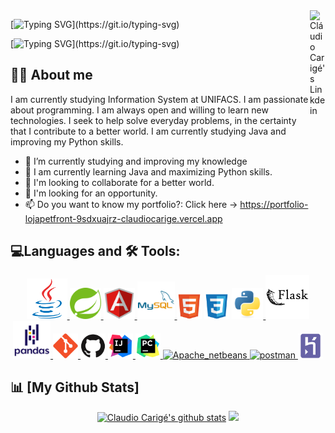 <a href="https://www.linkedin.com/in/claudiocarige" target="_blank" rel="nofollow">
	<img align="right" alt="Cláudio Carigé's Linkdein" width="25px" src="https://cdn.jsdelivr.net/npm/simple-icons@v3/icons/linkedin.svg" />
</a>

[![Typing SVG](https://readme-typing-svg.herokuapp.com?font=Robot-Bold&weight=900&size=40&color=1E88E5&center=true&vCenter=true&duration=2000&pause=20000&width=900&height=80&&lines=Hi+there%2C+my+name+is+Cl%C3%A1udio+Carig%C3%A9.)](https://git.io/typing-svg)

[![Typing SVG](https://readme-typing-svg.herokuapp.com?font=Robot-Bold&weight=800&size=30&color=E65100&center=true&vCenter=true&width=900&height=110&duration=1500&pause=3000&lines=Back+End+Developer+Jr;I'm+passionate+Technology!)](https://git.io/typing-svg)

## 👨‍💻 About me

I am currently studying Information System at UNIFACS. I am passionate about programming. I am always open and willing to learn new technologies. I seek to help solve everyday problems, in the certainty that I contribute to a better world. I am currently studying Java and improving my Python skills.

- 🔭 I’m currently studying and improving my knowledge
- 🌱 I am currently learning Java and maximizing Python skills.
- 👯 I'm looking to collaborate for a better world.
- 🤔 I'm looking for an opportunity.
- 📫 Do you want to know my portfolio?: Click here -> https://portfolio-lojapetfront-9sdxuajrz-claudiocarige.vercel.app

## 💻Languages and 🛠️ Tools:
<p align="center"> 
<a href="https://www.java.com" target="_blank"> 
<img src="https://raw.githubusercontent.com/devicons/devicon/master/icons/java/java-original.svg" alt="java" width="65" height="65"/> </a> 
<a href="https://www.spring.io" target="_blank"> 
<img src="https://github.com/devicons/devicon/blob/master/icons/spring/spring-original.svg" alt="spring" width="50" height="50"/> </a> 
<a href="https://angular.io/" target="_blank"> 
<img src="https://github.com/devicons/devicon/blob/master/icons/angularjs/angularjs-original.svg" alt="angular" width="50" height="50"/> </a> 
<a href="https://www.mysql.com/" target="_blank"> 
<img src="https://raw.githubusercontent.com/devicons/devicon/master/icons/mysql/mysql-original-wordmark.svg" alt="mysql" width="60" height="60"/> </a> 
<a href="https://www.python.org/" target="_blank"> 
<a target="_blank"> 
<img src="https://raw.githubusercontent.com/devicons/devicon/master/icons/html5/html5-original.svg" alt="html" width="40" height="40"/> </a> 
<a target="_blank"> 
<img src="https://github.com/devicons/devicon/blob/master/icons/css3/css3-original.svg" alt="css" width="40" height="40"/> </a> 
<a href="https://www.python.org/" target="_blank"> 
<img src="https://raw.githubusercontent.com/devicons/devicon/master/icons/python/python-original.svg" alt="python" width="50" height="50"/> </a> 
<a href="https://flask.palletsprojects.com/en/2.2.x/" target="_blank"> 
<img src="https://raw.githubusercontent.com/devicons/devicon/master/icons/flask/flask-original-wordmark.svg" alt="flask" width="70" height="70"/> </a> 
<a href="https://pandas.pydata.org/" target="_blank"> 
<img src="https://github.com/devicons/devicon/blob/master/icons/pandas/pandas-original-wordmark.svg" alt="pandas" width="60" height="60"/> </a> 
<a href="https://git-scm.com/" target="_blank"> 
<img src="https://raw.githubusercontent.com/devicons/devicon/master/icons/git/git-original.svg" alt="git" width="40" height="40"/> </a> 
<a href="https://github.com/" target="_blank"> 
<img src="https://raw.githubusercontent.com/devicons/devicon/master/icons/github/github-original.svg" alt="github" width="40" height="40"/> </a> 
<a href="https://www.https://www.jetbrains.com/idea/" target="_blank"> 
<img src="https://github.com/devicons/devicon/blob/master/icons/intellij/intellij-original.svg" alt="intellij" width="40" height="40"/> </a> 
<a href="https://www.jetbrains.com/pt-br/pycharm/download/#section=windows" target="_blank"> 
<img src="https://github.com/devicons/devicon/blob/master/icons/pycharm/pycharm-original.svg" alt="pycharm" width="40" height="40"/> </a> 
<a href="https://netbeans.apache.org/" target="_blank"> 
<img src="https://upload.wikimedia.org/wikipedia/commons/9/98/Apache_NetBeans_Logo.svg" alt="Apache_netbeans" width="40" height="40"/> </a> 
<a href="https://www.postman.com/" target="_blank">
<img src="https://www.vectorlogo.zone/logos/getpostman/getpostman-icon.svg" alt="postman" width="40" height="40"/> </a> 
<a href="https://www.heroku.com/" target="_blank">
<img src="https://raw.githubusercontent.com/devicons/devicon/master/icons/heroku/heroku-plain.svg" alt="heroku" width="40" height="40"/> </a> 
</p>

## 📊 [My Github Stats]

<p align="center">
<a href="">
<img align="centre" src="https://github-readme-stats.vercel.app/api?username=claudiocarige&show_icons=true&include_all_commits=true&hide=contribs&theme=transparent" alt="Claudio Carigé's github stats" height=160/></a>
<a href="" >
<img align="centre" src="https://github-readme-stats.vercel.app/api/top-langs/?username=claudiocarige&layout=compact&theme=transparent" height=160/></a>  
</p>

